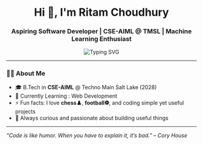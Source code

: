 <h1 align="center">Hi 👋, I'm Ritam Choudhury</h1>
<h3 align="center">Aspiring Software Developer | CSE-AIML @ TMSL | Machine Learning Enthusiast</h3>

<p align="center">
  <img src="https://readme-typing-svg.demolab.com?font=Fira+Code&size=18&pause=1000&center=true&vCenter=true&width=440&lines=Welcome+to+my+GitHub!;I+build+web+projects+with+passion.;Learning+every+single+day+🚀" alt="Typing SVG" />
</p>

---

### 👨‍💻 About Me

- 🎓 B.Tech in **CSE-AIML** @ Techno Main Salt Lake (2028)
- 🌱 Currently Learning : Web Development
- ⚡ Fun facts: I love **chess♟️**, **football⚽**, and coding simple yet useful projects
- 🚀 Always curious and passionate about building useful things

---
*“Code is like humor. When you have to explain it, it’s bad.” – Cory House*

